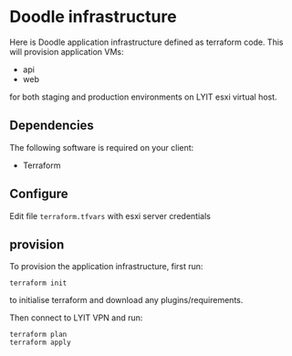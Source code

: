 # Doodle infrastructure

Here is Doodle application infrastructure defined as terraform code. This will provision application VMs:

- api
- web

for both staging and production environments on LYIT esxi virtual host.

## Dependencies

The following software is required on your client:

- Terraform

## Configure

Edit file ```terraform.tfvars``` with esxi server credentials

## provision

To provision the application infrastructure, first run:

```
terraform init
```

to initialise terraform and download any plugins/requirements.

Then connect to LYIT VPN and run:

```
terraform plan
terraform apply
```
